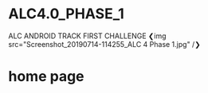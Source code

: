 # ALC4.0_PHASE_1
ALC ANDROID TRACK FIRST CHALLENGE 
❮img src="Screenshot_20190714-114255_ALC 4 Phase 1.jpg" /❯
<h1>home page</h1>
